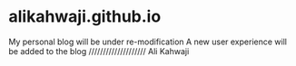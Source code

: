 # alikahwaji.github.io
My personal blog will be under re-modification 
A new user experience will be added to the blog
////////////////////
Ali Kahwaji 
